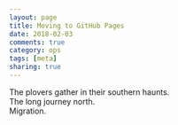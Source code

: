 ```yaml
---
layout: page
title: Moving to GitHub Pages
date: 2018-02-03
comments: true
category: ops
tags: [meta]
sharing: true
---
```



The plovers gather in their southern haunts.  
The long journey north.  
Migration.